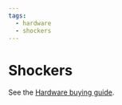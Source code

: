 ```yaml
---
tags:
  - hardware
  - shockers
---
```


# Shockers

See the [Hardware buying guide](../../hardware/buying-guide/).
